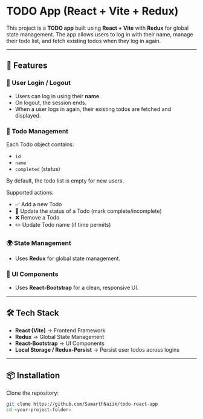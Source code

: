 # TODO App (React + Vite + Redux)

This project is a **TODO app** built using **React + Vite** with **Redux** for global state management. The app allows users to log in with their name, manage their todo list, and fetch existing todos when they log in again.

---

## 🚀 Features

### 👤 User Login / Logout
- Users can log in using their **name**.
- On logout, the session ends.
- When a user logs in again, their existing todos are fetched and displayed.

### 📝 Todo Management
Each Todo object contains:
- `id`
- `name`
- `completed` (status)

By default, the todo list is empty for new users.

Supported actions:
- ✅ Add a new Todo  
- 🔄 Update the status of a Todo (mark complete/incomplete)  
- ❌ Remove a Todo  
- ✏️ Update Todo name (if time permits)  

### 🌍 State Management
- Uses **Redux** for global state management.

### 🎨 UI Components
- Uses **React-Bootstrap** for a clean, responsive UI.

---

## 🛠️ Tech Stack
- **React (Vite)** → Frontend Framework  
- **Redux** → Global State Management  
- **React-Bootstrap** → UI Components  
- **Local Storage / Redux-Persist** → Persist user todos across logins  

---

## 📦 Installation

Clone the repository:
```bash
git clone https://github.com/SamarthNaiik/todo-react-app
cd <your-project-folder>
